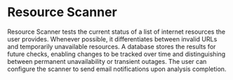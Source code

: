 # Resource Scanner

Resource Scanner tests the current status of a list of internet resources the user provides. Whenever possible, it differentiates between invalid URLs and temporarily unavailable resources. A database stores the results for future checks, enabling changes to be tracked over time and distinguishing between permanent unavailability or transient outages. The user can configure the scanner to send email notifications upon analysis completion.
